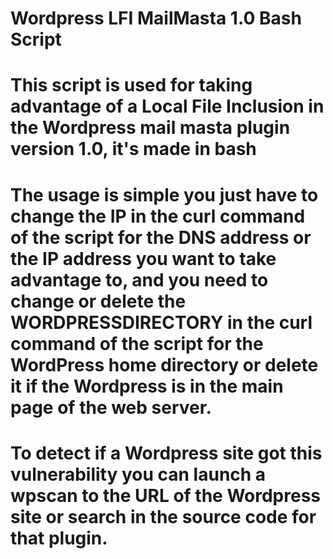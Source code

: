 # Wordpress LFI MailMasta 1.0 Bash Script

# This script is used for taking advantage of a Local File Inclusion in the Wordpress mail masta plugin version 1.0, it's made in bash

# The usage is simple you just have to change the IP in the curl command of the script for the DNS address or the IP address you want to take advantage to, and you need to change or delete the WORDPRESSDIRECTORY in the curl command of the script for the WordPress home directory or delete it if the Wordpress is in the main page of the web server.

# To detect if a Wordpress site got this vulnerability you can launch a wpscan to the URL of the Wordpress site or search in the source code for that plugin.
